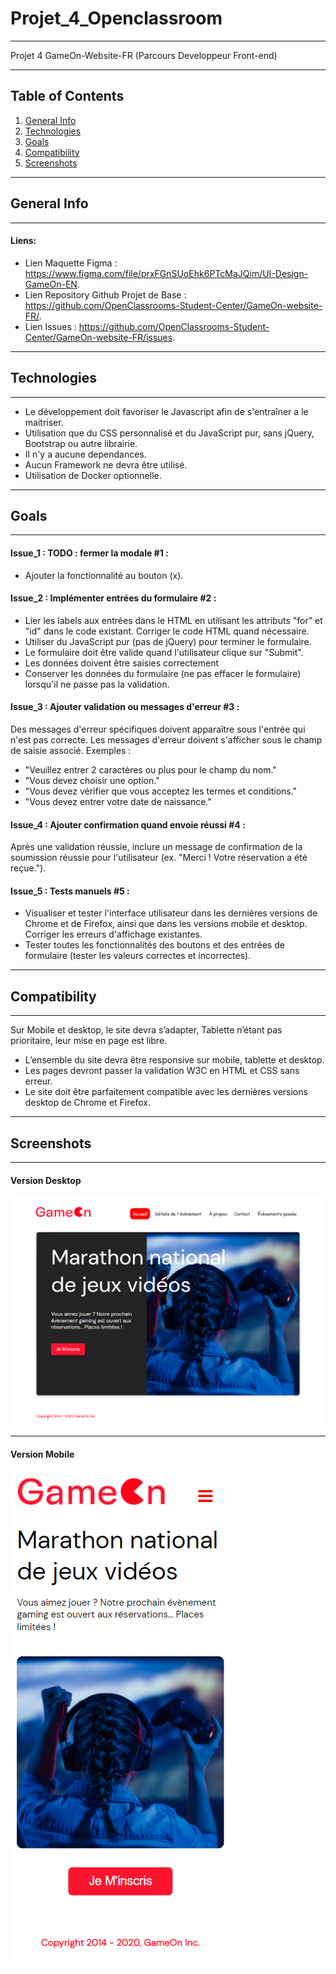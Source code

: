 # Projet_4_Openclassroom 
***
Projet 4 GameOn-Website-FR (Parcours Developpeur Front-end)
***

## Table of Contents
1. [General Info](#general-info)
2. [Technologies](#technologies)
3. [Goals](#goals)
4. [Compatibility](#compatibility)
5. [Screenshots](#screenshots)
***

## General Info
***
#### Liens:
* Lien Maquette Figma : https://www.figma.com/file/prxFGnSUoEhk6PTcMaJQim/UI-Design-GameOn-EN.
* Lien Repository Github Projet de Base : https://github.com/OpenClassrooms-Student-Center/GameOn-website-FR/.
* Lien Issues : https://github.com/OpenClassrooms-Student-Center/GameOn-website-FR/issues.



***
## Technologies
***
* Le développement doit favoriser le Javascript afin de s'entraîner a le maitriser.
* Utilisation que du CSS personnalisé et du JavaScript pur, sans jQuery, Bootstrap ou autre librairie.
* Il n'y a aucune dependances.
* Aucun Framework ne devra être utilisé.
* Utilisation de Docker optionnelle.


***
## Goals
***

#### Issue_1 : TODO : fermer la modale #1 :
* Ajouter la fonctionnalité au bouton (x).


#### Issue_2 : Implémenter entrées du formulaire #2 :
* Lier les labels aux entrées dans le HTML en utilisant les attributs "for" et "id" dans le code existant. Corriger le code HTML quand nécessaire.
* Utiliser du JavaScript pur (pas de jQuery) pour terminer le formulaire.
* Le formulaire doit être valide quand l'utilisateur clique sur "Submit".
* Les données doivent être saisies correctement
* Conserver les données du formulaire (ne pas effacer le formulaire) lorsqu'il ne passe pas la validation.
             
#### Issue_3 : Ajouter validation ou messages d'erreur #3 :
Des messages d'erreur spécifiques doivent apparaître sous l'entrée qui n'est pas correcte. 
Les messages d'erreur doivent s'afficher sous le champ de saisie associé. Exemples :
* "Veuillez entrer 2 caractères ou plus pour le champ du nom."
* "Vous devez choisir une option."
* "Vous devez vérifier que vous acceptez les termes et conditions."
* "Vous devez entrer votre date de naissance."

#### Issue_4 : Ajouter confirmation quand envoie réussi #4 :
Après une validation réussie, inclure un message de confirmation de la soumission réussie pour l'utilisateur 
(ex. "Merci ! Votre réservation a été reçue.").

#### Issue_5 : Tests manuels #5 :
* Visualiser et tester l'interface utilisateur dans les dernières versions de Chrome et de Firefox, ainsi que dans les versions mobile et desktop.
Corriger les erreurs d'affichage existantes.
* Tester toutes les fonctionnalités des boutons et des entrées de formulaire (tester les valeurs correctes et incorrectes).

***
## Compatibility
***
Sur Mobile et desktop, le site devra s’adapter, Tablette n’étant pas prioritaire,
leur mise en page est libre.
* L’ensemble du site devra être responsive sur mobile, tablette et desktop.
* Les pages devront passer la validation W3C en HTML et CSS sans erreur.
* Le site doit être parfaitement compatible avec les dernières versions desktop de
Chrome et Firefox.

***
## Screenshots
***

#### Version Desktop                                                              
![Image text](/img/GameOn_Desktop.png/)                                     
***
#### Version Mobile
![Image text](/img/GameOn_Mobile.png/)
